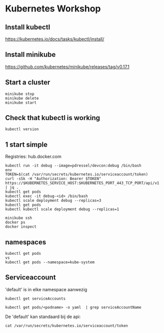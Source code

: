 # Kubernetes Workshop

## Install kubectl
https://kubernetes.io/docs/tasks/kubectl/install/

## Install minikube
https://github.com/kubernetes/minikube/releases/tag/v0.17.1

## Start a cluster
```
minikube stop 
minikube delete
minikube start
```

## Check that kubectl is working
```
kubectl version
```


## 1 start simple

Registries: hub.docker.com

```
kubectl run -it debug --image=pdressel/devcon:debug /bin/bash
env
TOKEN=$(cat /var/run/secrets/kubernetes.io/serviceaccount/token)
curl -sSk -H "Authorization: Bearer $TOKEN" https://$KUBERNETES_SERVICE_HOST:$KUBERNETES_PORT_443_TCP_PORT/api/v1 | jq .
kubectl get pods
kubectl exec -it debug-<id> /bin/bash
kubectl scale deployment debug --replicas=3
kubectl get pods
kubectl kubectl scale deployment debug --replicas=1
```

```
minikube ssh
docker ps
docker inspect
```

## namespaces
```
kubectl get pods
vs
kubectl get pods --namespace=kube-system
```


## Serviceaccount
'default' is in elke namespace aanwezig
```
kubectl get serviceAccounts

kubectl get pods/<podname> -o yaml  | grep serviceAccountName
```
De 'default' kan standaard bij de api:
```
cat /var/run/secrets/kubernetes.io/serviceaccount/token
```
